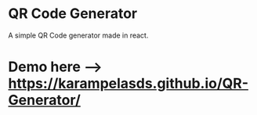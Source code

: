 # QR Code Generator

A simple QR Code generator made in react.

# Demo here --> https://karampelasds.github.io/QR-Generator/